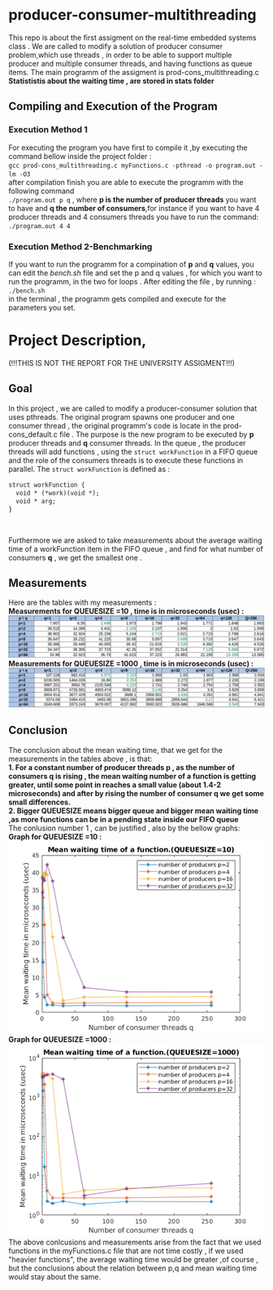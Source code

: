 # producer-consumer-multithreading
This repo is about the first assigment on the real-time embedded systems class . We are called to modify a solution of producer consumer problem,which use threads , in order to be able to support multiple producer and multiple consumer threads, and having functions as queue items. The main programm of the assigment is prod-cons_multithreading.c <br>
**Statististis about the waiting time , are stored in stats folder**
## Compiling and Execution of the Program
### Execution Method 1
For executing the program you have first to compile it ,by executing the command bellow inside the project folder :<br>
`gcc prod-cons_multithreading.c myFunctions.c -pthread -o program.out -lm -O3`<br>
after compilation finish you are able to execute the programm with the following command<br>
`./program.out p q` , where **p is the number of producer threads** you want to have and **q the number of consumers**,for instance if you want to have 4 producer threads and 4 consumers threads you have to run the command:<br>
`./program.out 4 4`

### Execution Method 2-Benchmarking
If you want to run the programm for a compination of **p** and **q** values, you can edit the *bench.sh* file and set the p and q values , for which you want to run the programm, in the two for loops . After editing the file , by running :<br>
`./bench.sh` <br>
in the terminal , the programm gets compiled and execute for the parameters you set.

# Project Description,<br>
(!!!THIS IS NOT THE REPORT FOR THE UNIVERSITY ASSIGMENT!!!)<br>

## Goal  
 In this project , we are called to modify a producer-consumer solution that uses pthreads. The original program spawns one producer and one consumer thread , the original programm's code is locate in the prod-cons_default.c file . The purpose is the new program to be executed by **p** producer threads and **q** consumer threads. In the queue , the producer threads will add functions , using the `struct workFunction` in a FIFO queue and the role of the consumers threads is to execute these functions in parallel.
 The `struct workFunction` is defined as : <br> 
```
struct workFunction { 
  void * (*work)(void *);
  void * arg;  
}
   ```
   
   <br>
   
   Furthermore we are asked to take measurements about the average waiting time of a workFunction item in the FIFO queue ,   and find for what number of consumers **q** , we get the smallest one . 
   ## Measurements 
   Here are the tables with my measurements : <br>
   **Measurements for QUEUESIZE =10 , time is in microseconds (usec) :**
   ![measurements for queuesize=10](/stats/QUEUESIZE10/meanWaitingTime10.png)
   <br>
   **Measurements for QUEUESIZE =1000 , time is in microseconds (usec) :**
   ![measurements for queuesize=1000](/stats/QUEUESIZE1000/meanWaitingTime1000.png)
   <br> 
   
   ## Conclusion
   The conclusion about the mean waiting time, that  we get for the measurements in the tables above , is that:<br>
   **1. For a constant number of producer threads p , as the number of consumers q is rising , the mean waiting number of a function is getting greater, until some point in reaches a small value (about 1.4-2 microseconds) and after by rising the number of consumer q we get some small differences.** <br>
   **2. Bigger QUEUESIZE means bigger queue  and bigger mean waiting time ,as more functions can be in a pending state inside our FIFO queue** <br>
   The conlusion number 1 , can be justified , also by the bellow graphs: <br>
**Graph for QUEUESIZE =10 :**<br>
![graph for queuesize=10](/stats/QUEUESIZE10/graphs/meanWaitingTimeQUEUESIZE10.bmp)
<br> 
**Graph for QUEUESIZE =1000 :**<br>
![graph for queuesize=1000](/stats/QUEUESIZE1000/graphs/meanWaitingTimeQUEUESIZE1000.bmp) 
<br>
The above conlcusions and measurements arise from the fact that we used functions in the myFunctions.c file that are not time costly , if we used "heavier functions", the average waiting time would be greater ,of course , but the conclusions about the relation between p,q and mean waiting time would stay about the same.

